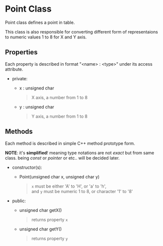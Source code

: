 # Point Class

Point class defines a point in table.

This class is also responsible for converting different form of representaions to numeric values 1 to 8 for X and Y axis.

## Properties

Each property is described in format "\<name\> : \<type\>" under its access attribute.

*   private:
    *   x : unsigned char

        > X axis, a number from 1 to 8

    *   y : unsigned char

        > Y axis, a number from 1 to 8

## Methods

Each method is described in simple C++ method prototype form.

**NOTE**: it's **simplified**! meaning type notations are not _exact_ but from same class. being *const* or *pointer* or etc.. will be decided later.

*   constructor(s):
    *   Point(unsigned char x, unsigned char y)

        > `x` must be either 'A' to 'H', or 'a' to 'h',  
        > and `y` must be numeric 1 to 8, or character '1' to '8'

*   public:
    *   unsigned char getX()

        > returns property `x`

    *   unsigned char getY()

        > returns property `y`

